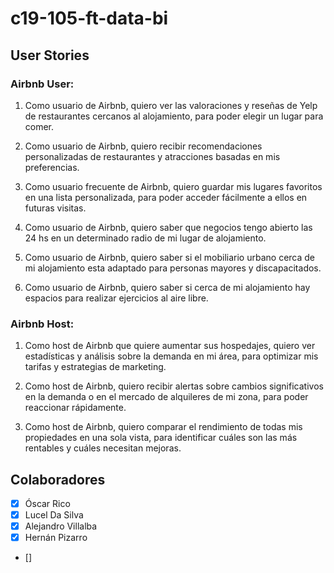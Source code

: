 # c19-105-ft-data-bi
## User Stories

### Airbnb User:

1. Como usuario de Airbnb, quiero ver las valoraciones y reseñas de Yelp de restaurantes cercanos al alojamiento, para poder elegir un lugar para comer.

2. Como usuario de Airbnb, quiero recibir recomendaciones personalizadas de restaurantes y atracciones basadas en mis preferencias.

3. Como usuario frecuente de Airbnb, quiero guardar mis lugares favoritos en una lista personalizada, para poder acceder fácilmente a ellos en futuras visitas.

4. Como usuario de Airbnb, quiero saber que negocios tengo abierto las 24 hs en un determinado radio de mi lugar de alojamiento.

5. Como usuario de Airbnb, quiero saber si el mobiliario urbano cerca de mi alojamiento esta adaptado para personas mayores y discapacitados.

6. Como usuario de Airbnb, quiero saber si cerca de mi alojamiento hay espacios para realizar ejercicios al aire libre.


### Airbnb Host:

1. Como host de Airbnb que quiere aumentar sus hospedajes, quiero ver estadísticas y análisis sobre la demanda en mi área, para optimizar mis tarifas y estrategias de marketing.

2. Como host de Airbnb, quiero recibir alertas sobre cambios significativos en la demanda o en el mercado de alquileres de mi zona, para poder reaccionar rápidamente.

3. Como host de Airbnb, quiero comparar el rendimiento de todas mis propiedades en una sola vista, para identificar cuáles son las más rentables y cuáles necesitan mejoras.

## Colaboradores
- [x] Óscar Rico
- [x] Lucel Da Silva
- [x] Alejandro Villalba
- [x] Hernán Pizarro
- [] 
